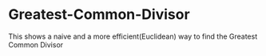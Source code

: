 # Greatest-Common-Divisor
This shows a naive and a more efficient(Euclidean) way to find the Greatest Common Divisor
